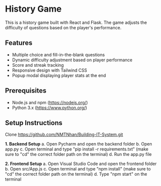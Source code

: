 # History Game

This is a history game built with React and Flask. The game adjusts the difficulty of questions based on the player's performance.

## Features

- Multiple choice and fill-in-the-blank questions
- Dynamic difficulty adjustment based on player performance
- Score and streak tracking
- Responsive design with Tailwind CSS
- Popup modal displaying player stats at the end

## Prerequisites

- Node.js and npm (https://nodejs.org/)
- Python 3.x (https://www.python.org/)

## Setup Instructions
Clone https://github.com/NMTNhan/Building-IT-System.git

**1. Backend Setup**
a. Open Pycharm and open the backend folder
b. Open app.py
c. Open terminal and type "pip install -r requirements.txt" (make sure to "cd" the correct folder path on the terminal)
d. Run the app.py file

**2. Frontend Setup**
a. Open Visual Studio Code and open the frontend folder
b. Open src/App.js
c. Open terminal and type "npm install" (make sure to "cd" the correct folder path on the terminal)
d. Type "npm start" on the terminal
